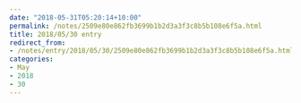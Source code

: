```yaml
---
date: "2018-05-31T05:20:14+10:00"
permalink: /notes/2509e80e862fb3699b1b2d3a3f3c8b5b108e6f5a.html
title: 2018/05/30 entry
redirect_from:
- /notes/entry/2018/05/30/2509e80e862fb3699b1b2d3a3f3c8b5b108e6f5a.html
categories:
- May
- 2018
- 30
---
```

